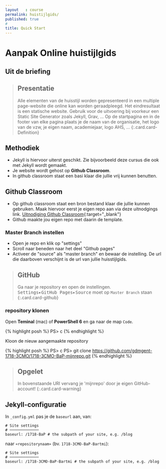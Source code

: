 ```yaml
---
layout   : course
permalink: huistijlgids/
published: true
#
title: Quick Start
---
```


# Aanpak Online huistijlgids

## Uit de briefing

> Presentatie
> ---
> Alle elementen van de huisstijl worden gepresenteerd in een multiple page-website die online kan worden geraadpleegd.
> Het eindresultaat is een statische website. Gebruik voor de uitvoering bij voorkeur een 
> Static Site Generator zoals Jekyll, Grav, …
> Op de startpagina en in de footer van elke pagina plaats je de naam van de organisatie, het logo van de vzw, je eigen naam, academiejaar, logo AHS, …
{:.card.card-Definition}



## Methodiek

- Jekyll is hiervoor uiterst geschikt. Zie bijvoorbeeld deze cursus die ook met Jekyll wordt gemaakt.
- Je website wordt gehost op **Github Classroom**.
- In github classroom staat een basi klaar die jullie vrij kunnen benutten.



## Github Classroom

- Op github classroom staat een bron bestand klaar die jullie kunnen gebruiken. Maak hiervoor eerst je eigen repo aan via deze uitnodgings link. [Uitnodiging Github Classroom](https://classroom.github.com/a/7nypU-Gc){:target="_blank"}
- Github maakte jou eigen repo met daarin de template.


### Master Branch instellen

- Open je repo en klik op "settings"
- Scroll naar beneden naar het deel "Github pages"
- Activeer de "source" als "master branch" en bewaar de instelling. De url die daarboven verschijnt is de url van jullie huisstijlgids.

> GitHub
> ---
> Ga naar je repository en open de instellingen.  
> <kbd class="menu"><kbd>Settings</kbd>&#9656;<kbd>GitHub Pages</kbd>&#9656;<kbd>Source</kbd></kbd> moet op `Master Branch` staan 
{:.card.card-github}


### repository klonen

Open **Teminal** (mac) of **PowerShell 6** en ga naar de map `Code`.

{% highlight posh %}
PS> c
{% endhighlight %}

Kloon de nieuw aangemaakte repository

{% highlight posh %}
PS> c
PS> git clone https://github.com/gdmgent-1718-3CMO/1718-3CMO-BaP-mijnrepo.git
{% endhighlight %}

> Opgelet
> ---
> In bovenstaande URI vervang je 'mijnrepo' door je eigen GitHub-account!
{:.card.card-warning}


## Jekyll-configuratie

In `_config.yml` pas je de `baseurl` aan, van:

```
# Site settings
# ─────────────
baseurl: /1718-BaP # the subpath of your site, e.g. /blog
```

naar `«repositorynaam»` (bv. `1718-3CMO-BaP-Bartmi`):

```
# Site settings
# ─────────────
baseurl: /1718-3CMO-BaP-Bartmi # the subpath of your site, e.g. /blog
```